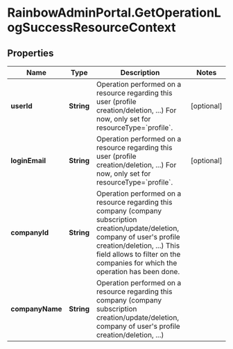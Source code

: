 # RainbowAdminPortal.GetOperationLogSuccessResourceContext

## Properties

Name | Type | Description | Notes
------------ | ------------- | ------------- | -------------
**userId** | **String** | Operation performed on a resource regarding this user (profile creation/deletion, ...)    For now, only set for resourceType&#x3D;&#x60;profile&#x60;. | [optional] 
**loginEmail** | **String** | Operation performed on a resource regarding this user (profile creation/deletion, ...)    For now, only set for resourceType&#x3D;&#x60;profile&#x60;. | [optional] 
**companyId** | **String** | Operation performed on a resource regarding this company (company subscription creation/update/deletion, company of user&#39;s profile creation/deletion, ...)    This field allows to filter on the companies for which the operation has been done. | 
**companyName** | **String** | Operation performed on a resource regarding this company (company subscription creation/update/deletion, company of user&#39;s profile creation/deletion, ...) | 


